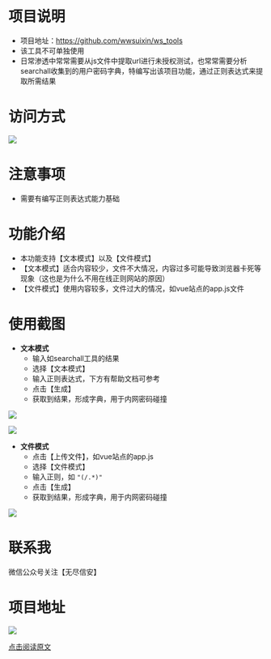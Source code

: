 # 项目说明

- 项目地址：https://github.com/wwsuixin/ws_tools
- 该工具不可单独使用
- 日常渗透中常常需要从js文件中提取url进行未授权测试，也常常需要分析searchall收集到的用户密码字典，特编写出该项目功能，通过正则表达式来提取所需结果

# 访问方式

![](https://picture-bed-ws.oss-cn-shenzhen.aliyuncs.com/202311111712614.png)


# 注意事项

- 需要有编写正则表达式能力基础

# 功能介绍

- 本功能支持【文本模式】以及【文件模式】
- 【文本模式】适合内容较少，文件不大情况，内容过多可能导致浏览器卡死等现象（这也是为什么不用在线正则网站的原因）
- 【文件模式】使用内容较多，文件过大的情况，如vue站点的app.js文件

# 使用截图

- **文本模式**
	- 输入如searchall工具的结果
	- 选择【文本模式】
	- 输入正则表达式，下方有帮助文档可参考
	- 点击【生成】
	- 获取到结果，形成字典，用于内网密码碰撞

![](https://picture-bed-ws.oss-cn-shenzhen.aliyuncs.com/202311111712615.png)

![](https://picture-bed-ws.oss-cn-shenzhen.aliyuncs.com/202311111712616.png)

- **文件模式**
	- 点击【上传文件】，如vue站点的app.js
	- 选择【文件模式】
	- 输入正则，如 `"(/.*)"`
	- 点击【生成】
	- 获取到结果，形成字典，用于内网密码碰撞

![](https://picture-bed-ws.oss-cn-shenzhen.aliyuncs.com/202311111712617.png)

# 联系我

微信公众号关注【无尽信安】

# 项目地址

![](https://picture-bed-ws.oss-cn-shenzhen.aliyuncs.com/202311111712620.png)

[点击阅读原文](https://github.com/wwsuixin/ws_tools)